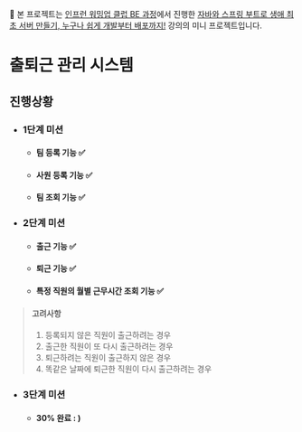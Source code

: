 🌳 본 프로젝트는 [인프런 워밍업 클럽 BE 과정](https://www.inflearn.com/course/inflearn-warmup-club-study-0)에서 진행한 [자바와 스프링 부트로 생애 최초 서버 만들기, 누구나 쉽게 개발부터 배포까지!](https://www.inflearn.com/course/%EC%9E%90%EB%B0%94-%EC%8A%A4%ED%94%84%EB%A7%81%EB%B6%80%ED%8A%B8-%EC%84%9C%EB%B2%84%EA%B0%9C%EB%B0%9C-%EC%98%AC%EC%9D%B8%EC%9B%90/dashboard) 강의의 미니 프로젝트입니다.

# 출퇴근 관리 시스템

## 진행상황

- ### 1단계 미션
    
    - #### 팀 등록 기능 ✅
    - #### 사원 등록 기능 ✅
    - #### 팀 조회 기능 ✅

- ### 2단계 미션

    - #### 출근 기능 ✅
    - #### 퇴근 기능 ✅
    - #### 특정 직원의 월별 근무시간 조회 기능 ✅
  
> #### 고려사항
> 1. 등록되지 않은 직원이 출근하려는 경우
> 2. 출근한 직원이 또 다시 출근하려는 경우
> 3. 퇴근하려는 직원이 출근하지 않은 경우
> 4. 똑같은 날짜에 퇴근한 직원이 다시 출근하려는 경우

- ### 3단계 미션

  - #### 30% 완료 : )

